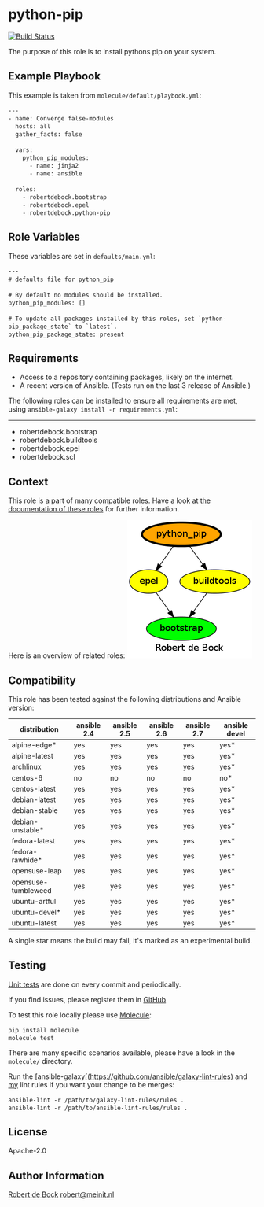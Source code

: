 python-pip
=========

[![Build Status](https://travis-ci.org/robertdebock/ansible-role-python-pip.svg?branch=master)](https://travis-ci.org/robertdebock/ansible-role-python-pip)

The purpose of this role is to install pythons pip on your system.

Example Playbook
----------------

This example is taken from `molecule/default/playbook.yml`:
```
---
- name: Converge false-modules
  hosts: all
  gather_facts: false

  vars:
    python_pip_modules:
      - name: jinja2
      - name: ansible

  roles:
    - robertdebock.bootstrap
    - robertdebock.epel
    - robertdebock.python-pip

```

Role Variables
--------------

These variables are set in `defaults/main.yml`:
```
---
# defaults file for python_pip

# By default no modules should be installed.
python_pip_modules: []

# To update all packages installed by this roles, set `python-pip_package_state` to `latest`.
python_pip_package_state: present

```

Requirements
------------

- Access to a repository containing packages, likely on the internet.
- A recent version of Ansible. (Tests run on the last 3 release of Ansible.)

The following roles can be installed to ensure all requirements are met, using `ansible-galaxy install -r requirements.yml`:

---
- robertdebock.bootstrap
- robertdebock.buildtools
- robertdebock.epel
- robertdebock.scl


Context
-------

This role is a part of many compatible roles. Have a look at [the documentation of these roles](https://robertdebock.nl/) for further information.

Here is an overview of related roles:
![dependencies](https://raw.githubusercontent.com/robertdebock/drawings/artifacts/python-pip.png "Dependency")


Compatibility
-------------

This role has been tested against the following distributions and Ansible version:

|distribution|ansible 2.4|ansible 2.5|ansible 2.6|ansible 2.7|ansible devel|
|------------|-----------|-----------|-----------|-----------|-------------|
|alpine-edge*|yes|yes|yes|yes|yes*|
|alpine-latest|yes|yes|yes|yes|yes*|
|archlinux|yes|yes|yes|yes|yes*|
|centos-6|no|no|no|no|no*|
|centos-latest|yes|yes|yes|yes|yes*|
|debian-latest|yes|yes|yes|yes|yes*|
|debian-stable|yes|yes|yes|yes|yes*|
|debian-unstable*|yes|yes|yes|yes|yes*|
|fedora-latest|yes|yes|yes|yes|yes*|
|fedora-rawhide*|yes|yes|yes|yes|yes*|
|opensuse-leap|yes|yes|yes|yes|yes*|
|opensuse-tumbleweed|yes|yes|yes|yes|yes*|
|ubuntu-artful|yes|yes|yes|yes|yes*|
|ubuntu-devel*|yes|yes|yes|yes|yes*|
|ubuntu-latest|yes|yes|yes|yes|yes*|

A single star means the build may fail, it's marked as an experimental build.

Testing
-------

[Unit tests](https://travis-ci.org/robertdebock/ansible-role-python-pip) are done on every commit and periodically.

If you find issues, please register them in [GitHub](https://github.com/robertdebock/ansible-role-python-pip/issues)

To test this role locally please use [Molecule](https://github.com/metacloud/molecule):
```
pip install molecule
molecule test
```
There are many specific scenarios available, please have a look in the `molecule/` directory.

Run the [ansible-galaxy[(https://github.com/ansible/galaxy-lint-rules) and [my](https://github.com/robertdebock/ansible-lint-rules) lint rules if you want your change to be merges:
```
ansible-lint -r /path/to/galaxy-lint-rules/rules .
ansible-lint -r /path/to/ansible-lint-rules/rules .
```

License
-------

Apache-2.0


Author Information
------------------

[Robert de Bock](https://robertdebock.nl/) <robert@meinit.nl>
